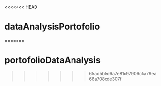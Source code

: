 <<<<<<< HEAD
# dataAnalysisPortofolio
=======
# portofolioDataAnalysis
>>>>>>> 65ad5b5d6a7e81c97906c5a79ea66a708cde307f
